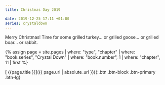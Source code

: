 ```yaml
---
title: Christmas Day 2019

date: 2019-12-25 17:11 +01:00
series: crystaldown
---
```

Merry Christmas!
Time for some grilled turkey… or grilled goose… or grilled boar… or rabbit.

{% assign page = site.pages
  | where: "type", "chapter"
  | where: "book.series", "Crystal Down"
  | where: "book.number", 1
  | where: "chapter", 11
  | first %}

[ {{page.title }}]({{ page.url | absolute_url }}){:.btn .btn-block .btn-primary .btn-lg}
<!--more-->
